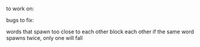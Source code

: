 to work on:


bugs to fix:

words that spawn too close to each other block each other
if the same word spawns twice, only one will fall
